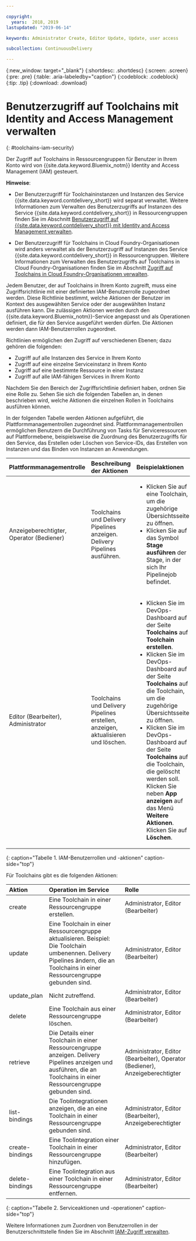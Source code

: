 ```yaml
---

copyright:
  years:  2018, 2019
lastupdated: "2019-06-14"

keywords: Administrator Create, Editor Update, Update, user access

subcollection: ContinuousDelivery

---
```


{:new_window: target="_blank"}
{:shortdesc: .shortdesc}
{:screen: .screen}
{:pre: .pre}
{:table: .aria-labeledby="caption"}
{:codeblock: .codeblock}
{:tip: .tip}
{:download: .download}


# Benutzerzugriff auf Toolchains mit Identity and Access Management verwalten
{: #toolchains-iam-security}

Der Zugriff auf Toolchains in Ressourcengruppen für Benutzer in Ihrem Konto wird von {{site.data.keyword.Bluemix_notm}} Identity and Access Management (IAM) gesteuert. 

**Hinweise**: 

* Der Benutzerzugriff für Toolchaininstanzen und Instanzen des Service {{site.data.keyword.contdelivery_short}} wird separat verwaltet. Weitere Informationen zum Verwalten des Benutzerzugriffs auf Instanzen des Service {{site.data.keyword.contdelivery_short}} in Ressourcengruppen finden Sie im Abschnitt [Benutzerzugriff auf {{site.data.keyword.contdelivery_short}} mit Identity and Access Management verwalten](/docs/services/ContinuousDelivery?topic=ContinuousDelivery-cd-iam-security).

* Der Benutzerzugriff für Toolchains in Cloud Foundry-Organisationen wird anders verwaltet als der Benutzerzugriff auf Instanzen des Service {{site.data.keyword.contdelivery_short}} in Ressourcengruppen. Weitere Informationen zum Verwalten des Benutzerzugriffs auf Toolchains in Cloud Foundry-Organisationen finden Sie im Abschnitt [Zugriff auf Toolchains in Cloud Foundry-Organisationen verwalten](/docs/services/ContinuousDelivery?topic=ContinuousDelivery-toolchains-using#managing_access_orgs).

Jedem Benutzer, der auf Toolchains in Ihrem Konto zugreift, muss eine Zugriffsrichtlinie mit einer definierten IAM-Benutzerrolle zugeordnet werden. Diese Richtlinie bestimmt, welche Aktionen der Benutzer im Kontext des ausgewählten Service oder der ausgewählten Instanz ausführen kann. Die zulässigen Aktionen werden durch den {{site.data.keyword.Bluemix_notm}}-Service angepasst und als Operationen definiert, die für den Service ausgeführt werden dürfen. Die Aktionen werden dann IAM-Benutzerrollen zugeordnet.

Richtlinien ermöglichen den Zugriff auf verschiedenen Ebenen; dazu gehören die folgenden: 

* Zugriff auf alle Instanzen des Service in Ihrem Konto
* Zugriff auf eine einzelne Serviceinstanz in Ihrem Konto
* Zugriff auf eine bestimmte Ressource in einer Instanz
* Zugriff auf alle IAM-fähigen Services in Ihrem Konto

Nachdem Sie den Bereich der Zugriffsrichtlinie definiert haben, ordnen Sie eine Rolle zu. Sehen Sie sich die folgenden Tabellen an, in denen beschrieben wird, welche Aktionen die einzelnen Rollen in Toolchains ausführen können.

In der folgenden Tabelle werden Aktionen aufgeführt, die Plattformmanagementrollen zugeordnet sind. Plattformmanagementrollen ermöglichen Benutzern die Durchführung von Tasks für Serviceressourcen auf Plattformebene, beispielsweise die Zuordnung des Benutzerzugriffs für den Service, das Erstellen oder Löschen von Service-IDs, das Erstellen von Instanzen und das Binden von Instanzen an Anwendungen.

| Plattformmanagementrolle | Beschreibung der Aktionen | Beispielaktionen|
|:-----------------|:-----------------|:-----------------|
| Anzeigeberechtigter, Operator (Bediener) | Toolchains und Delivery Pipelines anzeigen. Delivery Pipelines ausführen. | <ul><li>Klicken Sie auf eine Toolchain, um die zugehörige Übersichtsseite zu öffnen.</li><li>Klicken Sie auf das Symbol **Stage ausführen** der Stage, in der sich Ihr Pipelinejob befindet.</li></ul> |
| Editor (Bearbeiter), Administrator | Toolchains und Delivery Pipelines erstellen, anzeigen, aktualisieren und löschen. |<ul><li>Klicken Sie im DevOps-Dashboard auf der Seite **Toolchains** auf **Toolchain erstellen**.</li><li>Klicken Sie im DevOps-Dashboard auf der Seite **Toolchains** auf die Toolchain, um die zugehörige Übersichtsseite zu öffnen.</li><li>Klicken Sie im DevOps-Dashboard auf der Seite **Toolchains** auf die Toolchain, die gelöscht werden soll. Klicken Sie neben **App anzeigen** auf das Menü **Weitere Aktionen**. Klicken Sie auf **Löschen**.</li></ul> |
{: caption="Tabelle 1. IAM-Benutzerrollen und -aktionen" caption-side="top"}

 Für Toolchains gibt es die folgenden Aktionen:

| Aktion | Operation im Service | Rolle
|:-----------------|:-----------------|:--------------|
| create | Eine Toolchain in einer Ressourcengruppe erstellen. | Administrator, Editor (Bearbeiter) |
| update | Eine Toolchain in einer Ressourcengruppe aktualisieren. Beispiel: Die Toolchain umbenennen. Delivery Pipelines ändern, die an Toolchains in einer Ressourcengruppe gebunden sind. | Administrator, Editor (Bearbeiter) |
| update_plan | Nicht zutreffend. | Administrator, Editor (Bearbeiter) |
| delete | Eine Toolchain aus einer Ressourcengruppe löschen. | Administrator, Editor (Bearbeiter) |
| retrieve | Die Details einer Toolchain in einer Ressourcengruppe anzeigen. Delivery Pipelines anzeigen und ausführen, die an Toolchains in einer Ressourcengruppe gebunden sind. | Administrator, Editor (Bearbeiter), Operator (Bediener), Anzeigeberechtigter |
| list-bindings | Die Toolintegrationen anzeigen, die an eine Toolchain in einer Ressourcengruppe gebunden sind. | Administrator, Editor (Bearbeiter), Anzeigeberechtigter |
| create-bindings | Eine Toolintegration einer Toolchain in einer Ressourcengruppe hinzufügen. | Administrator, Editor (Bearbeiter) |
| delete-bindings | Eine Toolintegration aus einer Toolchain in einer Ressourcengruppe entfernen. | Administrator, Editor (Bearbeiter) |
{: caption="Tabelle 2. Serviceaktionen und -operationen" caption-side="top"}

Weitere Informationen zum Zuordnen von Benutzerrollen in der Benutzerschnittstelle finden Sie im Abschnitt [IAM-Zugriff verwalten](/docs/iam?topic=iam-iammanidaccser).
